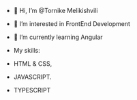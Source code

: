 - 👋 Hi, I’m @Tornike Melikishvili
- 👀 I’m interested in FrontEnd Development
- 🌱 I’m currently learning Angular

- My skills:
- HTML & CSS,
- JAVASCRIPT.
- TYPESCRIPT
